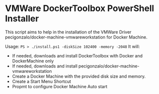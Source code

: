 # VMWare DockerToolbox PowerShell Installer
This script aims to help in the installation of the VMWare Driver pecigonzalo/docker-machine-vmwareworkstation
for Docker Machine.

Usage: `PS > ./install.ps1 -diskSize 102400 -memory -2048`
It will:
- If needed, downloads and install DockerToolbox with Docker and DockerMachine only
- If needed, downloads and install pecigonzalo/docker-machine-vmwareworkstation
- Create a Docker Machine with the provided disk size and memory.
- Create a Start Menu Shortcut
- Propmt to configure Docker Machine Auto start
